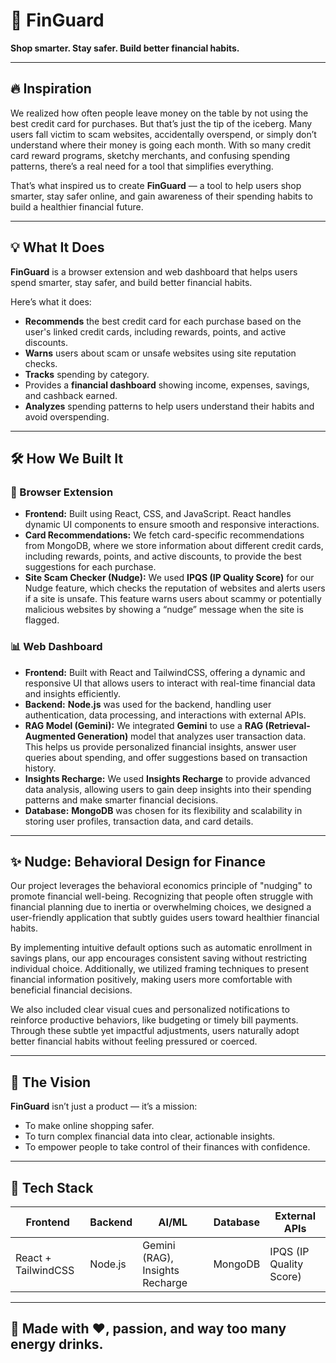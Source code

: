 # 💸 FinGuard

**Shop smarter. Stay safer. Build better financial habits.**

---

## 🔥 Inspiration

We realized how often people leave money on the table by not using the best credit card for purchases. But that’s just the tip of the iceberg. Many users fall victim to scam websites, accidentally overspend, or simply don’t understand where their money is going each month. With so many credit card reward programs, sketchy merchants, and confusing spending patterns, there’s a real need for a tool that simplifies everything.

That’s what inspired us to create **FinGuard** — a tool to help users shop smarter, stay safer online, and gain awareness of their spending habits to build a healthier financial future.

---

## 💡 What It Does

**FinGuard** is a browser extension and web dashboard that helps users spend smarter, stay safer, and build better financial habits.

Here’s what it does:

- **Recommends** the best credit card for each purchase based on the user's linked credit cards, including rewards, points, and active discounts.
- **Warns** users about scam or unsafe websites using site reputation checks.
- **Tracks** spending by category.
- Provides a **financial dashboard** showing income, expenses, savings, and cashback earned.
- **Analyzes** spending patterns to help users understand their habits and avoid overspending.

---

## 🛠️ How We Built It

### 🔌 Browser Extension

- **Frontend:** Built using React, CSS, and JavaScript. React handles dynamic UI components to ensure smooth and responsive interactions.
- **Card Recommendations:** We fetch card-specific recommendations from MongoDB, where we store information about different credit cards, including rewards, points, and active discounts, to provide the best suggestions for each purchase.
- **Site Scam Checker (Nudge):** We used **IPQS (IP Quality Score)** for our Nudge feature, which checks the reputation of websites and alerts users if a site is unsafe. This feature warns users about scammy or potentially malicious websites by showing a “nudge” message when the site is flagged.

### 📊 Web Dashboard

- **Frontend:** Built with React and TailwindCSS, offering a dynamic and responsive UI that allows users to interact with real-time financial data and insights efficiently.
- **Backend:** **Node.js** was used for the backend, handling user authentication, data processing, and interactions with external APIs.
- **RAG Model (Gemini):** We integrated **Gemini** to use a **RAG (Retrieval-Augmented Generation)** model that analyzes user transaction data. This helps us provide personalized financial insights, answer user queries about spending, and offer suggestions based on transaction history.
- **Insights Recharge:** We used **Insights Recharge** to provide advanced data analysis, allowing users to gain deep insights into their spending patterns and make smarter financial decisions.
- **Database:** **MongoDB** was chosen for its flexibility and scalability in storing user profiles, transaction data, and card details.

---

## ✨ Nudge: Behavioral Design for Finance

Our project leverages the behavioral economics principle of "nudging" to promote financial well-being. Recognizing that people often struggle with financial planning due to inertia or overwhelming choices, we designed a user-friendly application that subtly guides users toward healthier financial habits.

By implementing intuitive default options such as automatic enrollment in savings plans, our app encourages consistent saving without restricting individual choice. Additionally, we utilized framing techniques to present financial information positively, making users more comfortable with beneficial financial decisions.

We also included clear visual cues and personalized notifications to reinforce productive behaviors, like budgeting or timely bill payments. Through these subtle yet impactful adjustments, users naturally adopt better financial habits without feeling pressured or coerced.

---

## 🚀 The Vision

**FinGuard** isn’t just a product — it’s a mission:

- To make online shopping safer.
- To turn complex financial data into clear, actionable insights.
- To empower people to take control of their finances with confidence.

---

## 🧠 Tech Stack

| Frontend        | Backend       | AI/ML      | Database  | External APIs |
|-----------------|---------------|------------|-----------|----------------|
| React + TailwindCSS | Node.js       | Gemini (RAG), Insights Recharge | MongoDB   | IPQS (IP Quality Score) |

---

## 🙌 Made with ❤️, passion, and way too many energy drinks.
